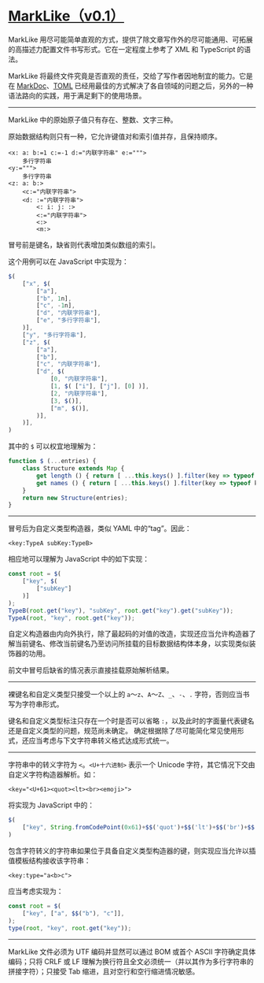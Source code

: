 
[MarkLike（v0.1）](HTTPS://GitHub.com/LongTengDao/MarkLike/)
==================

MarkLike 用尽可能简单直观的方式，提供了除文章写作外的尽可能通用、可拓展的高描述力配置文件书写形式。它在一定程度上参考了 XML 和 TypeScript 的语法。

MarkLike 将最终文件究竟是否直观的责任，交给了写作者因地制宜的能力。它是在 [MarkDoc](HTTPS://GitHub.com/LongTengDao/MarkDoc/)、[TOML](HTTPS://GitHub.com/toml-lang/toml/) 已经用最佳的方式解决了各自领域的问题之后，另外的一种语法路向的实践，用于满足剩下的使用场景。

---

MarkLike 中的原始原子值只有存在、整数、文字三种。

原始数据结构则只有一种，它允许键值对和索引值并存，且保持顺序。

```
<x: a: b:=1 c:=-1 d:="内联字符串" e:=""">
	多行字符串
<y:=""">
	多行字符串
<z: a: b:>
	<c:="内联字符串">
	<d: :="内联字符串">
		<: i: j: :>
		<:="内联字符串">
		<:>
		<m:>
```

冒号前是键名，缺省则代表增加类似数组的索引。

这个用例可以在 JavaScript 中实现为：

```js
$(
	["x", $(
		["a"],
		["b", 1n],
		["c", -1n],
		["d", "内联字符串"],
		["e", "多行字符串"],
	)],
	["y", "多行字符串"],
	["z", $(
		["a"],
		["b"],
		["c", "内联字符串"],
		["d", $(
			[0, "内联字符串"],
			[1, $( ["i"], ["j"], [0] )],
			[2, "内联字符串"],
			[3, $()],
			["m", $()],
		)],
	)],
)
```

其中的 `$` 可以权宜地理解为：

```js
function $ (...entries) {
	class Structure extends Map {
		get length () { return [ ...this.keys() ].filter(key => typeof key==='number').length; }
		get names () { return [ ...this.keys() ].filter(key => typeof key==='string'); }
	}
	return new Structure(entries);
}
```

---

冒号后为自定义类型构造器，类似 YAML 中的“tag”。因此：

```
<key:TypeA subKey:TypeB>
```

相应地可以理解为 JavaScript 中的如下实现：

```js
const root = $(
	["key", $(
		["subKey"]
	)]
);
TypeB(root.get("key"), "subKey", root.get("key").get("subKey"));
TypeA(root, "key", root.get("key"));
```

自定义构造器由内向外执行，除了最起码的对值的改造，实现还应当允许构造器了解当前键名、修改当前键名乃至访问所挂载的目标数据结构体本身，以实现类似装饰器的功用。

前文中冒号后缺省的情况表示直接挂载原始解析结果。

---

裸键名和自定义类型只接受一个以上的 `a`～`z`、`A`～`Z`、`_`、`-`、`.` 字符，否则应当书写为字符串形式。

键名和自定义类型标注只存在一个时是否可以省略 `:`，以及此时的字面量代表键名还是自定义类型的问题，规范尚未确定。
确定根据除了尽可能简化常见使用形式，还应当考虑与下文字符串转义格式达成形式统一。

---

字符串中的转义字符为 `<`。`<U+十六进制>` 表示一个 Unicode 字符，其它情况下交由自定义字符构造器解析。如：

```
<key="<U+61><quot><lt><br><emoji>">
```

将实现为 JavaScript 中的：

```js
$(
	["key", String.fromCodePoint(0x61)+$$('quot')+$$('lt')+$$('br')+$$('emoji')],
)
```

包含字符转义的字符串如果位于具备自定义类型构造器的键，则实现应当允许以插值模板结构接收该字符串：

```
<key:type="a<b>c">
```

应当考虑实现为：

```js
const root = $(
	["key", ["a", $$("b"), "c"]],
);
type(root, "key", root.get("key"));
```

---

MarkLike 文件必须为 UTF 编码并显然可以通过 BOM 或首个 ASCII 字符确定具体编码；只将 CRLF 或 LF 理解为换行符且全文必须统一（并以其作为多行字符串的拼接字符）；只接受 Tab 缩进，且对空行和空行缩进情况敏感。
